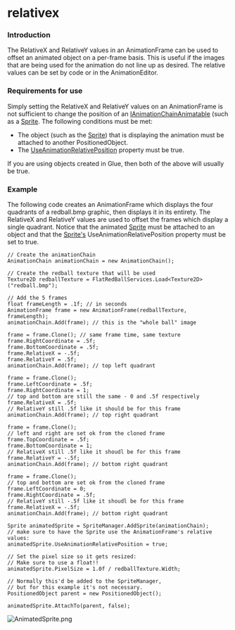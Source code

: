 # relativex

### Introduction

The RelativeX and RelativeY values in an AnimationFrame can be used to offset an animated object on a per-frame basis. This is useful if the images that are being used for the animation do not line up as desired. The relative values can be set by code or in the AnimationEditor.

### Requirements for use

Simply setting the RelativeX and RelativeY values on an AnimationFrame is not sufficient to change the position of an [IAnimationChainAnimatable](../../../../../../frb/docs/index.php) (such as a [Sprite](../../../../../../frb/docs/index.php). The following conditions must be met:

* The object (such as the [Sprite](../../../../../../frb/docs/index.php)) that is displaying the animation must be attached to another PositionedObject.
* The [UseAnimationRelativePosition](../../../../../../frb/docs/index.php) property must be true.

If you are using objects created in Glue, then both of the above will usually be true.

### Example

The following code creates an AnimationFrame which displays the four quadrants of a redball.bmp graphic, then displays it in its entirety. The RelativeX and RelativeY values are used to offset the frames which display a single quadrant. Notice that the animated [Sprite](../../../../../../frb/docs/index.php) must be attached to an object and that the [Sprite's](../../../../../../frb/docs/index.php) UseAnimationRelativePosition property must be set to true.

```
// Create the animationChain
AnimationChain animationChain = new AnimationChain();

// Create the redball texture that will be used
Texture2D redballTexture = FlatRedBallServices.Load<Texture2D>("redball.bmp");

// Add the 5 frames
float frameLength = .1f; // in seconds
AnimationFrame frame = new AnimationFrame(redballTexture, frameLength);
animationChain.Add(frame); // this is the "whole ball" image

frame = frame.Clone(); // same frame time, same texture
frame.RightCoordinate = .5f;
frame.BottomCoordinate = .5f;
frame.RelativeX = -.5f;
frame.RelativeY = .5f;
animationChain.Add(frame); // top left quadrant

frame = frame.Clone();
frame.LeftCoordinate = .5f;
frame.RightCoordinate = 1;
// top and bottom are still the same - 0 and .5f respectively
frame.RelativeX = .5f;
// RelativeY still .5f like it should be for this frame
animationChain.Add(frame); // top right quadrant

frame = frame.Clone();
// left and right are set ok from the cloned frame
frame.TopCoordinate = .5f;
frame.BottomCoordinate = 1;
// RelativeX still .5f like it shoudl be for this frame
frame.RelativeY = -.5f;
animationChain.Add(frame); // bottom right quadrant

frame = frame.Clone();
// top and bottom are set ok from the cloned frame
frame.LeftCoordinate = 0;
frame.RightCoordinate = .5f;
// RelativeY still -.5f like it shoudl be for this frame
frame.RelativeX = -.5f;
animationChain.Add(frame); // bottom right quadrant

Sprite animatedSprite = SpriteManager.AddSprite(animationChain);
// make sure to have the Sprite use the AnimationFrame's relative values:
animatedSprite.UseAnimationRelativePosition = true;

// Set the pixel size so it gets resized:
// Make sure to use a float!!
animatedSprite.PixelSize = 1.0f / redballTexture.Width;

// Normally this'd be added to the SpriteManager,
// but for this example it's not necessary.
PositionedObject parent = new PositionedObject();

animatedSprite.AttachTo(parent, false);
```

![AnimatedSprite.png](../../../../../../media/migrated_media-AnimatedSprite.png)
